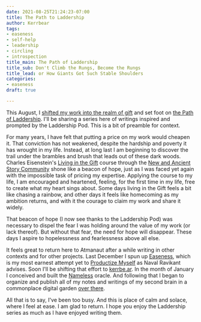```yaml
---
date: 2021-08-25T21:24:23-07:00
title: The Path to Laddership
author: Kerrbear
tags:
- easeness
- self-help
- leadership
- circling
- introspection
title_main: The Path of Laddership
title_sub: Don't Climb the Rungs, Become the Rungs
title_lead: or How Giants Got Such Stable Shoulders
categories:
- easeness
draft: true

---
```

This August, I [shifted my work into the realm of gift](https://krry.dev/gift "Working in the Gift • krry.dev") and set foot on [the Path of Laddership](https://pod.servicespace.org/apply/laddership "Laddership Pod at ServiceSpace"). I'll be sharing a series here of writings inspired and prompted by the Laddership Pod. This is a bit of preamble for context.

For many years, I have felt that putting a price on my work would cheapen it. That conviction has not weakened, despite the hardship and poverty it has wrought in my life. Instead, at long last I am beginning to discover the trail under the brambles and brush that leads out of these dark woods. Charles Eisenstein's [Living in the Gift](https://charleseisenstein.org/living-in-the-gift/ "Living in the Gift course from Charles Eisenstein") course through the [New and Ancient Story Community](naascommunity.org "The New and Ancient Story Community") shone like a beacon of hope, just as I was faced yet again with the impossible task of pricing my expertise. Applying the course to my life, I am encouraged and heartened, feeling, for the first time in my life, free to create what my heart sings about. Some days living in the Gift feels a bit like chasing a rainbow, and other days it feels like homecoming as my ambition returns, and with it the courage to claim my work and share it widely.

That beacon of hope (I now see thanks to the Laddership Pod) was necessary to dispel the fear I was holding around the value of my work (or lack thereof). But without that fear, the need for hope will disappear. These days I aspire to hopelessness and fearlessness above all else.

It feels great to return here to Atmanaut after a while writing in other contexts and for other projects. Last December I spun up [Easeness](https://easeness.biz "Easeness > Business"), which is my most earnest attempt yet to [Productize Myself](https://nav.al/productize-yourself "Productive Yourself by Naval Ravikant") as Naval Ravikant advises. Soon I'll be shifting that effort to [kerrbe.ar](https://kerrbe.ar "Kerrbear's Den"). In the month of January I conceived and built the [Nameless](https://nameless.quest "Nameless: An Oracle") oracle. And following that I began to organize and publish all of my notes and writings of my second brain in a commonplace digital garden [over there](https://kerrbear.wtf "Kerrbear's Commonplace").

All that is to say, I've been too busy. And this is place of calm and solace, where I feel at ease. I am glad to return. I hope you enjoy the Laddership series as much as I have enjoyed writing them.